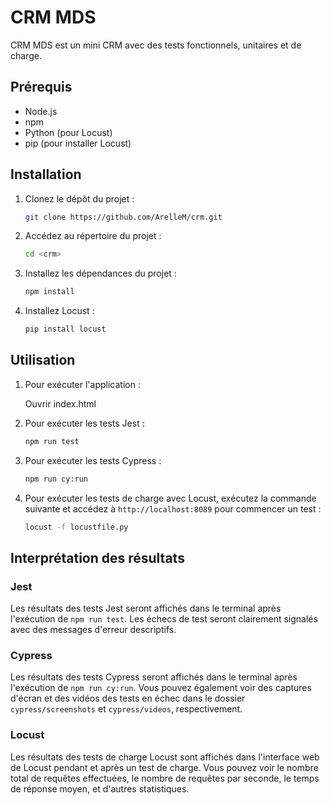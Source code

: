 # CRM MDS

CRM MDS est un mini CRM avec des tests fonctionnels, unitaires et de charge.

## Prérequis

- Node.js
- npm
- Python (pour Locust)
- pip (pour installer Locust)

## Installation

1. Clonez le dépôt du projet :

    ```bash
    git clone https://github.com/ArelleM/crm.git
    ```

2. Accédez au répertoire du projet :

    ```bash
    cd <crm>
    ```

3. Installez les dépendances du projet :

    ```bash
    npm install
    ```

4. Installez Locust :

    ```bash
    pip install locust
    ```

## Utilisation

1. Pour exécuter l'application :

   Ouvrir index.html

2. Pour exécuter les tests Jest :

    ```bash
    npm run test
    ```

3. Pour exécuter les tests Cypress :

    ```bash
    npm run cy:run
    ```

4. Pour exécuter les tests de charge avec Locust, exécutez la commande suivante et accédez à `http://localhost:8089` pour commencer un test :

    ```bash
    locust -f locustfile.py
    ```

## Interprétation des résultats

### Jest

Les résultats des tests Jest seront affichés dans le terminal après l'exécution de `npm run test`. Les échecs de test seront clairement signalés avec des messages d'erreur descriptifs.

### Cypress

Les résultats des tests Cypress seront affichés dans le terminal après l'exécution de `npm run cy:run`. Vous pouvez également voir des captures d'écran et des vidéos des tests en échec dans le dossier `cypress/screenshots` et `cypress/videos`, respectivement.

### Locust

Les résultats des tests de charge Locust sont affichés dans l'interface web de Locust pendant et après un test de charge. Vous pouvez voir le nombre total de requêtes effectuées, le nombre de requêtes par seconde, le temps de réponse moyen, et d'autres statistiques.
